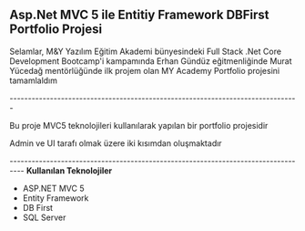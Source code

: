 <b>Asp.Net MVC 5 ile Entitiy Framework DBFirst Portfolio Projesi</b>
-----------------------------------------------------------------------
<p> Selamlar, M&Y Yazılım Eğitim Akademi bünyesindeki Full Stack .Net Core Development Bootcamp'i kampamında Erhan Gündüz eğitmenliğinde Murat Yücedağ mentörlüğünde ilk projem olan MY Academy Portfolio projesini tamamlaldım</p>
-------------------------------------------------------------------------------
<p> Bu proje MVC5 teknolojileri kullanılarak yapılan bir portfolio projesidir </p>
<p> Admin ve UI tarafı olmak üzere iki kısımdan oluşmaktadır </p>
----------------------------------------------------------------------------------
<b>Kullanılan Teknolojiler</b>
<ul>
  <li>ASP.NET MVC 5 </li>
  <li>Entity Framework</li>
  <li>DB First</li>
  <li>SQL Server</li>
</ul>
